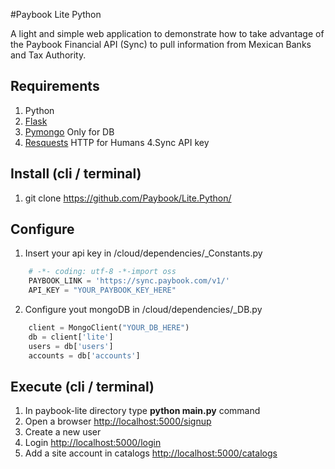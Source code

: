#Paybook Lite Python

A light and simple web application to demonstrate how to take advantage of the Paybook Financial API (Sync) to pull information from Mexican Banks and Tax Authority.

## Requirements
1. Python
2. [Flask](http://flask.pocoo.org/)
2. [Pymongo](https://api.mongodb.org/python/current/) Only for DB
3. [Resquests](http://docs.python-requests.org/en/master/) HTTP for Humans
4.Sync API key 

## Install (cli / terminal)
1. git clone https://github.com/Paybook/Lite.Python/

## Configure
1. Insert your api key in /cloud/dependencies/_Constants.py
```Python
  	# -​*- coding: utf-8 -*​-import oss
	PAYBOOK_LINK = 'https://sync.paybook.com/v1/'
	API_KEY = "YOUR_PAYBOOK_KEY_HERE"
```
2. Configure yout mongoDB in /cloud/dependencies/_DB.py
```Python
  	client = MongoClient("YOUR_DB_HERE")
	db = client['lite']
	users = db['users']
	accounts = db['accounts']
```

## Execute (cli / terminal)
1. In paybook-lite directory type **python main.py** command
2. Open a browser [http://localhost:5000/signup](http://localhost:5000/signup)
3. Create a new user
4. Login [http://localhost:5000/login](http://localhost:5000/login)
5. Add a site account in catalogs [http://localhost:5000/catalogs](http://localhost:5000/catalogs)

